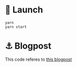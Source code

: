 # :rocket: Launch

```
yarn
yarn start
```

# :anchor: Blogpost

This code referes to [this blogpost](https://medium.com/think-do-tank/make-with-zencode-and-javascript-aka-easy-crypto-and-human-readable-smart-contracts-in-js-14067d91e8f1?source=friends_link&sk=cb94c71f9087f4ef3229f58b436ab500)

